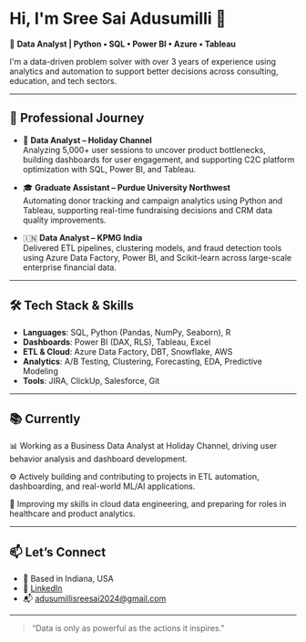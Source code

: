 # Hi, I'm Sree Sai Adusumilli 👋

🎯 **Data Analyst | Python • SQL • Power BI • Azure • Tableau**

I'm a data-driven problem solver with over 3 years of experience using analytics and automation to support better decisions across consulting, education, and tech sectors.

---

## 💼 Professional Journey

- 🏢 **Data Analyst – Holiday Channel**  
  Analyzing 5,000+ user sessions to uncover product bottlenecks, building dashboards for user engagement, and supporting C2C platform optimization with SQL, Power BI, and Tableau.

- 🎓 **Graduate Assistant – Purdue University Northwest**  
  Automating donor tracking and campaign analytics using Python and Tableau, supporting real-time fundraising decisions and CRM data quality improvements.

- 🇮🇳 **Data Analyst – KPMG India**  
  Delivered ETL pipelines, clustering models, and fraud detection tools using Azure Data Factory, Power BI, and Scikit-learn across large-scale enterprise financial data.

---

## 🛠 Tech Stack & Skills

- **Languages**: SQL, Python (Pandas, NumPy, Seaborn), R  
- **Dashboards**: Power BI (DAX, RLS), Tableau, Excel  
- **ETL & Cloud**: Azure Data Factory, DBT, Snowflake, AWS  
- **Analytics**: A/B Testing, Clustering, Forecasting, EDA, Predictive Modeling  
- **Tools**: JIRA, ClickUp, Salesforce, Git

---

## 📚 Currently

📊 Working as a Business Data Analyst at Holiday Channel, driving user behavior analysis and dashboard development.

⚙️ Actively building and contributing to projects in ETL automation, dashboarding, and real-world ML/AI applications.

🚀 Improving my skills in cloud data engineering, and preparing for roles in healthcare and product analytics.

---

## 📫 Let’s Connect

- 📍 Based in Indiana, USA  
- 💼 [LinkedIn](https://www.linkedin.com/in/your-link)  
- 📬 adusumillisreesai2024@gmail.com

---

> “Data is only as powerful as the actions it inspires.”
